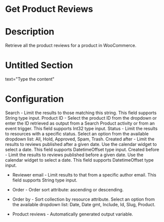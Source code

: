 ﻿# Get Product Reviews

# Description

Retrieve all the product reviews for a product in WooCommerce.

# Untitled Section

text="Type the content"

# Configuration

Search - Limit the results to those matching this string. This field supports String type input. Product ID - Select the product ID from the dropdown or enter the ID retrieved as output from a Search Product activity or from an event trigger. This field supports Int32 type input. Status - Limit the results to resources with a specific status. Select an option from the available dropdown list: All, Hold, Approved, Spam, Trash. Created after - Limit the results to reviews published after a given date. Use the calendar widget to select a date. This field supports DatetimeOffset type input. Created before - Limit the results to reviews published before a given date. Use the calendar widget to select a date. This field supports DatetimeOffset type input.







* Reviewer email - Limit results to that from a specific author email. This field supports String type input.
* Order - Order sort attribute: ascending or descending.
* Order by - Sort collection by resource attribute. Select an option from the available dropdown list: Date, Date gmt, Include, Id, Slug, Product.



* Product reviews - Automatically generated output variable.
